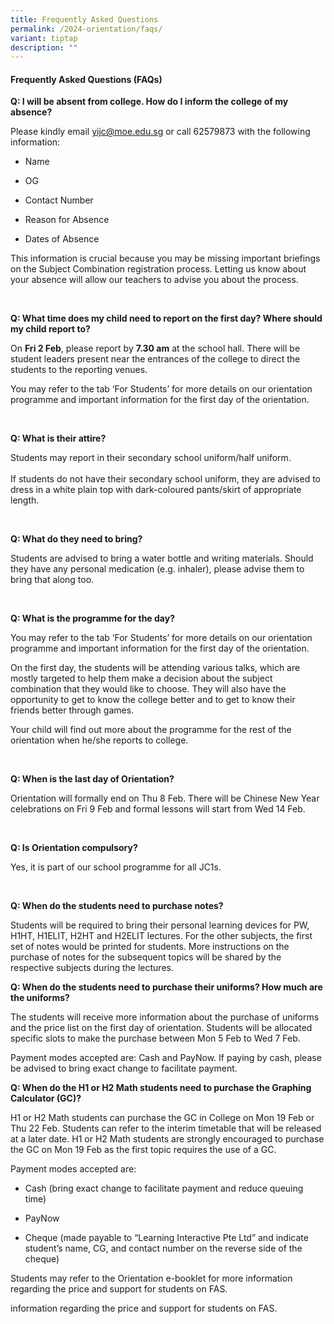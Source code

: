 ```yaml
---
title: Frequently Asked Questions
permalink: /2024-orientation/faqs/
variant: tiptap
description: ""
---
```

<h4>Frequently Asked Questions (FAQs)</h4>
<p></p>
<p><strong>Q: I will be absent from college. How do I inform the college of my absence?&nbsp;</strong>
</p>
<p>Please kindly email <a href="mailto:yijc@moe.edu.sg" rel="noopener noreferrer nofollow" target="_blank"><u>yijc@moe.edu.sg</u></a> or call 62579873
with the following information:&nbsp;</p>
<ul>
<li>
<p>Name</p>
</li>
<li>
<p>OG</p>
</li>
<li>
<p>Contact Number</p>
</li>
<li>
<p>Reason for Absence&nbsp;</p>
</li>
<li>
<p>Dates of Absence</p>
</li>
</ul>
<p>This information is crucial because you may be missing important briefings
on the Subject Combination registration process. Letting us know about
your absence will allow our teachers to advise you about the process.</p>
<p>
<br>
</p>
<p><strong>Q: What time does my child need to report on the first day? Where should my child report to?</strong>
</p>
<p>On <strong>Fri 2 Feb</strong>, please report by <strong>7.30 am</strong> at
the school hall. There will be student leaders present near the entrances
of the college to direct the students to the reporting venues.&nbsp;</p>
<p>You may refer to the tab ‘For Students’ for more details on our orientation
programme and important information for the first day of the orientation.</p>
<p>
<br>
</p>
<p><strong>Q: What is their attire?</strong>
</p>
<p>Students may report in their secondary school uniform/half uniform.
<br>
<br>If students do not have their secondary school uniform, they are advised
to dress in a white plain top with dark-coloured pants/skirt of appropriate
length.</p>
<p>
<br>
</p>
<p><strong>Q: What do they need to bring?</strong>
</p>
<p>Students are advised to bring a water bottle and writing materials. Should
they have any personal medication (e.g. inhaler), please advise them to
bring that along too.</p>
<p>
<br>
</p>
<p><strong>Q: What is the programme for the day?</strong>
</p>
<p>You may refer to the tab ‘For Students’ for more details on our orientation
programme and important information for the first day of the orientation.</p>
<p>On the first day, the students will be attending various talks, which
are mostly targeted to help them make a decision about the subject combination
that they would like to choose. They will also have the opportunity to
get to know the college better and to get to know their friends better
through games.</p>
<p>Your child will find out more about the programme for the rest of the
orientation when he/she reports to college.&nbsp;</p>
<p>
<br>
</p>
<p><strong>Q: When is the last day of Orientation?</strong>
</p>
<p>Orientation will formally end on Thu 8 Feb. There will be Chinese New
Year celebrations on Fri 9 Feb and formal lessons will start from Wed 14
Feb.</p>
<p>
<br>
</p>
<p><strong>Q: Is Orientation compulsory?</strong>
</p>
<p>Yes, it is part of our school programme for all JC1s.</p>
<p>
<br>
</p>
<p><strong>Q: When do the students need to purchase notes?&nbsp;</strong>
</p>
<p>Students will be required to bring their personal learning devices for
PW, H1HT, H1ELIT, H2HT and H2ELIT lectures. For the other subjects, the
first set of notes would be printed for students. More instructions on
the purchase of notes for the subsequent topics will be shared by the respective
subjects during the lectures.</p>
<p></p>
<p></p>
<p><strong>Q: When do the students need to purchase their uniforms? How much are the uniforms?</strong>
</p>
<p>The students will receive more information about the purchase of uniforms
and the price list on the first day of orientation. Students will be allocated
specific slots to make the purchase between Mon 5 Feb to Wed 7 Feb.&nbsp;</p>
<p>Payment modes accepted are: Cash and PayNow. If paying by cash, please
be advised to bring exact change to facilitate payment.</p>
<p></p>
<p></p>
<p><strong>Q: When do the H1 or H2 Math students need to purchase the Graphing Calculator (GC)?</strong>
</p>
<p>H1 or H2 Math students can purchase the GC in College on Mon 19 Feb or
Thu 22 Feb. Students can refer to the interim timetable that will be released
at a later date. H1 or H2 Math students are strongly encouraged to purchase
the GC on Mon 19 Feb as the first topic requires the use of a GC.</p>
<p>Payment modes accepted are:</p>
<ul>
<li>
<p>Cash (bring exact change to facilitate payment and reduce queuing time)</p>
</li>
<li>
<p>PayNow</p>
</li>
<li>
<p>Cheque (made payable to “Learning Interactive Pte Ltd” and indicate student’s
name, CG, and contact number on the reverse side of the cheque)</p>
</li>
</ul>
<p>Students may refer to the Orientation e-booklet for more information regarding
the price and support for students on FAS.</p>
<p>information regarding the price and support for students on FAS.</p>